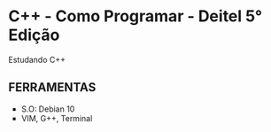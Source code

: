# C++ - Como Programar - Deitel 5° Edição <br/>
<p>Estudando C++</p>

## FERRAMENTAS

<ul>
	<li type = "square"> S.O: Debian 10</li>
	<li type = "square"> VIM, G++, Terminal</li>
</ul>

